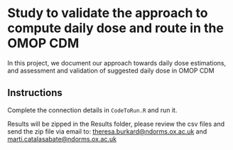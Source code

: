 # Study to validate the approach to compute daily dose and route in the OMOP CDM

In this project, we document our approach towards daily dose estimations, and assessment and validation of suggested daily dose in OMOP CDM

## Instructions
Complete the connection details in `CodeToRun.R` and run it.

Results will be zipped in the Results folder, please review the csv files and send the zip file via email to: theresa.burkard@ndorms.ox.ac.uk and marti.catalasabate@ndorms.ox.ac.uk
